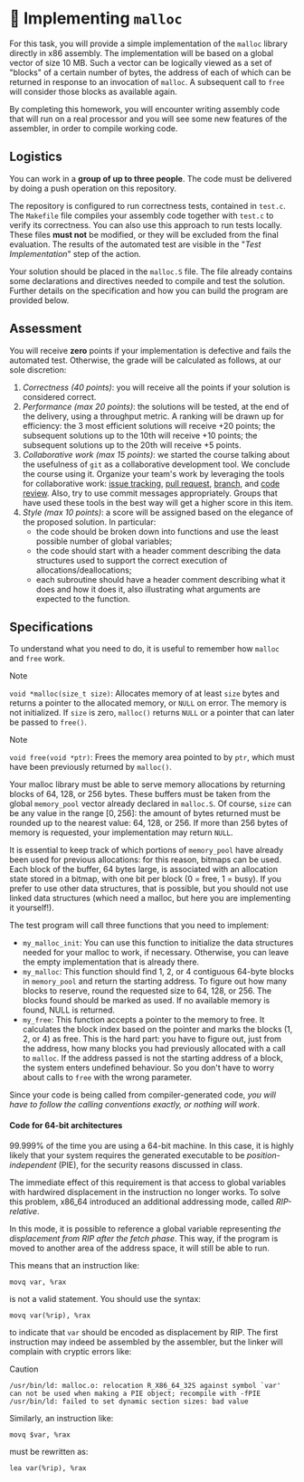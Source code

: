 # :floppy_disk: Implementing `malloc`

For this task, you will provide a simple implementation of the `malloc` library directly in x86 assembly. The implementation will be based on a global vector of size 10 MB. Such a vector can be logically viewed as a set of "blocks" of a certain number of bytes, the address of each of which can be returned in response to an invocation of `malloc`. A subsequent call to `free` will consider those blocks as available again.

By completing this homework, you will encounter writing assembly code that will run on a real processor and you will see some new features of the assembler, in order to compile working code.

## Logistics

You can work in a **group of up to three people**. The code must be delivered by doing a push operation on this repository.

The repository is configured to run correctness tests, contained in `test.c`. The `Makefile` file compiles your assembly code together with `test.c` to verify its correctness. You can also use this approach to run tests locally. These files **must not** be modified, or they will be excluded from the final evaluation. The results of the automated test are visible in the "*Test Implementation*" step of the action.

Your solution should be placed in the `malloc.S` file. The file already contains some declarations and directives needed to compile and test the solution. Further details on the specification and how you can build the program are provided below.

## Assessment

You will receive **zero** points if your implementation is defective and fails the automated test. Otherwise, the grade will be calculated as follows, at our sole discretion:

1. *Correctness (40 points)*: you will receive all the points if your solution is considered correct.
2. *Performance (max 20 points)*: the solutions will be tested, at the end of the delivery, using a throughput metric. A ranking will be drawn up for efficiency: the 3 most efficient solutions will receive +20 points; the subsequent solutions up to the 10th will receive +10 points; the subsequent solutions up to the 20th will receive +5 points.
3. *Collaborative work (max 15 points)*: we started the course talking about the usefulness of `git` as a collaborative development tool. We conclude the course using it. Organize your team's work by leveraging the tools for collaborative work: [issue tracking](https://github.com/features/issues), [pull request](https://docs.github.com/en/pull-requests/collaborating-with-pull-requests/proposing-changes-to-your-work-with-pull-requests/about-pull-requests), [branch](https://docs.github.com/en/pull-requests/collaborating-with-pull-requests/proposing-changes-to-your-work-with-pull-requests/about-branches), and [code review](https://github.com/features/code-review). Also, try to use commit messages appropriately. Groups that have used these tools in the best way will get a higher score in this item.
4. *Style (max 10 points)*: a score will be assigned based on the elegance of the proposed solution. In particular:
     - the code should be broken down into functions and use the least possible number of global variables;
     - the code should start with a header comment describing the data structures used to support the correct execution of allocations/deallocations;
     - each subroutine should have a header comment describing what it does and how it does it, also illustrating what arguments are expected to the function.

## Specifications

To understand what you need to do, it is useful to remember how `malloc` and `free` work.

> [!NOTE]
> `void *malloc(size_t size)`: Allocates memory of at least `size` bytes and returns a pointer to the allocated memory, or `NULL` on error. The memory is not initialized. If `size` is zero, `malloc()` returns `NULL` or a pointer that can later be passed to `free()`.

> [!NOTE]
> `void free(void *ptr)`: Frees the memory area pointed to by `ptr`, which must have been previously returned by `malloc()`.

Your malloc library must be able to serve memory allocations by returning blocks of 64, 128, or 256 bytes. These buffers must be taken from the global `memory_pool` vector already declared in `malloc.S`. Of course, `size` can be any value in the range $[0, 256]$: the amount of bytes returned must be rounded up to the nearest value: 64, 128, or 256. If more than 256 bytes of memory is requested, your implementation may return `NULL`.

It is essential to keep track of which portions of `memory_pool` have already been used for previous allocations: for this reason, bitmaps can be used. Each block of the buffer, 64 bytes large, is associated with an allocation state stored in a bitmap, with one bit per block (0 = free, 1 = busy). If you prefer to use other data structures, that is possible, but you should not use linked data structures (which need a malloc, but here you are implementing it yourself!).

The test program will call three functions that you need to implement:

- `my_malloc_init`: You can use this function to initialize the data structures needed for your malloc to work, if necessary. Otherwise, you can leave the empty implementation that is already there.
- `my_malloc`: This function should find 1, 2, or 4 contiguous 64-byte blocks in `memory_pool` and return the starting address. To figure out how many blocks to reserve, round the requested size to 64, 128, or 256. The blocks found should be marked as used. If no available memory is found, NULL is returned.
- `my_free`: This function accepts a pointer to the memory to free. It calculates the block index based on the pointer and marks the blocks (1, 2, or 4) as free. This is the hard part: you have to figure out, just from the address, how many blocks you had previously allocated with a call to `malloc`. If the address passed is not the starting address of a block, the system enters undefined behaviour. So you don't have to worry about calls to `free` with the wrong parameter.

Since your code is being called from compiler-generated code, *you will have to follow the calling conventions exactly, or nothing will work*.

#### Code for 64-bit architectures

99.999% of the time you are using a 64-bit machine. In this case, it is highly likely that your system requires the generated executable to be *position-independent* (PIE), for the security reasons discussed in class.

The immediate effect of this requirement is that access to global variables with hardwired displacement in the instruction no longer works. To solve this problem, x86_64 introduced an additional addressing mode, called *RIP-relative*.

In this mode, it is possible to reference a global variable representing *the displacement from RIP after the fetch phase*. This way, if the program is moved to another area of ​​the address space, it will still be able to run.

This means that an instruction like:

```assembly
movq var, %rax
```

is not a valid statement. You should use the syntax:

```assembly
movq var(%rip), %rax
```

to indicate that `var` should be encoded as displacement by RIP. The first instruction may indeed be assembled by the assembler, but the linker will complain with cryptic errors like:

> [!CAUTION]
> ```
> /usr/bin/ld: malloc.o: relocation R_X86_64_32S against symbol `var' can not be used when making a PIE object; recompile with -fPIE
> /usr/bin/ld: failed to set dynamic section sizes: bad value
> ```

Similarly, an instruction like:

```assembly
movq $var, %rax
```

must be rewritten as:

```assembly
lea var(%rip), %rax
```
